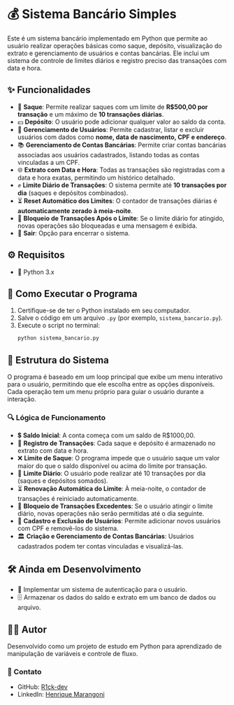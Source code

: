 # 💰 Sistema Bancário Simples

Este é um sistema bancário implementado em Python que permite ao usuário realizar operações básicas como saque, depósito, visualização do extrato e gerenciamento de usuários e contas bancárias. Ele inclui um sistema de controle de limites diários e registro preciso das transações com data e hora.

## ✨ Funcionalidades
- 🏧 **Saque**: Permite realizar saques com um limite de **R$500,00 por transação** e um máximo de **10 transações diárias**.
- 💵 **Depósito**: O usuário pode adicionar qualquer valor ao saldo da conta.
- 🐛 **Gerenciamento de Usuários**: Permite cadastrar, listar e excluir usuários com dados como **nome, data de nascimento, CPF e endereço**.
- 📚 **Gerenciamento de Contas Bancárias**: Permite criar contas bancárias associadas aos usuários cadastrados, listando todas as contas vinculadas a um CPF.
- 🌐 **Extrato com Data e Hora**: Todas as transações são registradas com a data e hora exatas, permitindo um histórico detalhado.
- ✊ **Limite Diário de Transações**: O sistema permite até **10 transações por dia** (saques e depósitos combinados).
- ⏳ **Reset Automático dos Limites**: O contador de transações diárias é **automaticamente zerado à meia-noite**.
- 🚫 **Bloqueio de Transações Após o Limite**: Se o limite diário for atingido, novas operações são bloqueadas e uma mensagem é exibida.
- 🚪 **Sair**: Opção para encerrar o sistema.

## ⚙️ Requisitos
- 🐍 Python 3.x

## 🚀 Como Executar o Programa
1. Certifique-se de ter o Python instalado em seu computador.
2. Salve o código em um arquivo `.py` (por exemplo, `sistema_bancario.py`).
3. Execute o script no terminal:
   ```sh
   python sistema_bancario.py
   ```

## 📌 Estrutura do Sistema
O programa é baseado em um loop principal que exibe um menu interativo para o usuário, permitindo que ele escolha entre as opções disponíveis. Cada operação tem um menu próprio para guiar o usuário durante a interação.

### 🔍 Lógica de Funcionamento
- 💲 **Saldo Inicial**: A conta começa com um saldo de R$1000,00.
- 📆 **Registro de Transações**: Cada saque e depósito é armazenado no extrato com data e hora.
- ❌ **Limite de Saque**: O programa impede que o usuário saque um valor maior do que o saldo disponível ou acima do limite por transação.
- 🔄 **Limite Diário**: O usuário pode realizar até 10 transações por dia (saques e depósitos somados).
- ⏳ **Renovação Automática do Limite**: À meia-noite, o contador de transações é reiniciado automaticamente.
- 🚫 **Bloqueio de Transações Excedentes**: Se o usuário atingir o limite diário, novas operações não serão permitidas até o dia seguinte.
- 👤 **Cadastro e Exclusão de Usuários**: Permite adicionar novos usuários com CPF e removê-los do sistema.
- 🏛️ **Criação e Gerenciamento de Contas Bancárias**: Usuários cadastrados podem ter contas vinculadas e visualizá-las.

## 🛠️ Ainda em Desenvolvimento
- 🔑 Implementar um sistema de autenticação para o usuário.
- 🗄 Armazenar os dados do saldo e extrato em um banco de dados ou arquivo.

## 👨‍💻 Autor
Desenvolvido como um projeto de estudo em Python para aprendizado de manipulação de variáveis e controle de fluxo.

### 💎 Contato
- GitHub: [R1ck-dev](https://github.com/R1ck-dev)
- LinkedIn: [Henrique Marangoni](https://www.linkedin.com/in/henrique-marangoni-484845239/)
